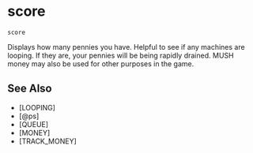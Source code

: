 # score
`score`

Displays how many pennies you have. Helpful to see if any machines are looping. If they are, your pennies will be being rapidly drained. MUSH money may also be used for other purposes in the game.


## See Also
- [LOOPING]
- [@ps]
- [QUEUE]
- [MONEY]
- [TRACK_MONEY]

